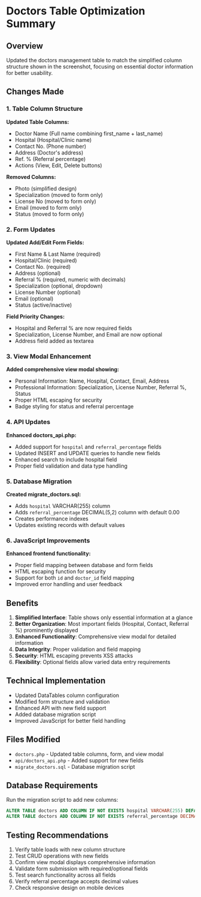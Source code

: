 # Doctors Table Optimization Summary

## Overview
Updated the doctors management table to match the simplified column structure shown in the screenshot, focusing on essential doctor information for better usability.

## Changes Made

### 1. Table Column Structure
**Updated Table Columns:**
- Doctor Name (Full name combining first_name + last_name)
- Hospital (Hospital/Clinic name)
- Contact No. (Phone number)
- Address (Doctor's address)
- Ref. % (Referral percentage)
- Actions (View, Edit, Delete buttons)

**Removed Columns:**
- Photo (simplified design)
- Specialization (moved to form only)
- License No (moved to form only)  
- Email (moved to form only)
- Status (moved to form only)

### 2. Form Updates
**Updated Add/Edit Form Fields:**
- First Name & Last Name (required)
- Hospital/Clinic (required)
- Contact No. (required)
- Address (optional)
- Referral % (required, numeric with decimals)
- Specialization (optional, dropdown)
- License Number (optional)
- Email (optional)
- Status (active/inactive)

**Field Priority Changes:**
- Hospital and Referral % are now required fields
- Specialization, License Number, and Email are now optional
- Address field added as textarea

### 3. View Modal Enhancement
**Added comprehensive view modal showing:**
- Personal Information: Name, Hospital, Contact, Email, Address
- Professional Information: Specialization, License Number, Referral %, Status
- Proper HTML escaping for security
- Badge styling for status and referral percentage

### 4. API Updates
**Enhanced doctors_api.php:**
- Added support for `hospital` and `referral_percentage` fields
- Updated INSERT and UPDATE queries to handle new fields
- Enhanced search to include hospital field
- Proper field validation and data type handling

### 5. Database Migration
**Created migrate_doctors.sql:**
- Adds `hospital` VARCHAR(255) column
- Adds `referral_percentage` DECIMAL(5,2) column with default 0.00
- Creates performance indexes
- Updates existing records with default values

### 6. JavaScript Improvements
**Enhanced frontend functionality:**
- Proper field mapping between database and form fields
- HTML escaping function for security
- Support for both `id` and `doctor_id` field mapping
- Improved error handling and user feedback

## Benefits
1. **Simplified Interface**: Table shows only essential information at a glance
2. **Better Organization**: Most important fields (Hospital, Contact, Referral %) prominently displayed
3. **Enhanced Functionality**: Comprehensive view modal for detailed information
4. **Data Integrity**: Proper validation and field mapping
5. **Security**: HTML escaping prevents XSS attacks
6. **Flexibility**: Optional fields allow varied data entry requirements

## Technical Implementation
- Updated DataTables column configuration
- Modified form structure and validation
- Enhanced API with new field support
- Added database migration script
- Improved JavaScript for better field handling

## Files Modified
- `doctors.php` - Updated table columns, form, and view modal
- `api/doctors_api.php` - Added support for new fields
- `migrate_doctors.sql` - Database migration script

## Database Requirements
Run the migration script to add new columns:
```sql
ALTER TABLE doctors ADD COLUMN IF NOT EXISTS hospital VARCHAR(255) DEFAULT NULL;
ALTER TABLE doctors ADD COLUMN IF NOT EXISTS referral_percentage DECIMAL(5,2) DEFAULT 0.00;
```

## Testing Recommendations
1. Verify table loads with new column structure
2. Test CRUD operations with new fields
3. Confirm view modal displays comprehensive information
4. Validate form submission with required/optional fields
5. Test search functionality across all fields
6. Verify referral percentage accepts decimal values
7. Check responsive design on mobile devices
